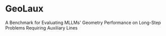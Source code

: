 # GeoLaux
A Benchmark for Evaluating MLLMs' Geometry Performance on Long-Step Problems Requiring Auxiliary Lines
